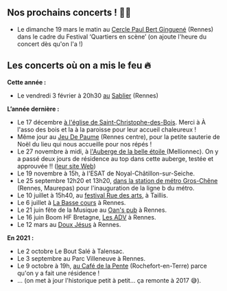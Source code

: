 ## Nos prochains concerts ! 🎉💄

* Le dimanche 19 mars le matin au [Cercle Paul Bert Ginguené](https://cpbginguene.fr/infos-pratiques/) (Rennes) dans le cadre du Festival ‘Quartiers en scène’ (on ajoute l'heure du concert dès qu'on l'a !)

## Les concerts où on a mis le feu 🔥

**Cette année :**

* Le vendredi 3 février à 20h30 [au](https://facebook.com/events/s/concert-chorale-pop-michelle-m/1245705576034279/) [Sablier](https://happeningnext.com/event/concert-chorale-pop-michelle-michel-karaok%C3%A9-eid3a09q2s2kd) (Rennes)

**L’année dernière :**

* Le 17 décembre [à l'église de Saint-Christophe-des-Bois](https://www.infolocale.fr/associations/organisme-a-lasso-des-bois-519588/evenement-saint-christophe-des-bois-concert-spectacle-musical-chorale-michelle-michel-7757630). Merci à À l'asso des bois et la à la paroisse pour leur accueil chaleureux !
* Même jour au [Jeu De Paume](mailto:https://www.jeudepaumerennes.fr/) (Rennes centre), pour la petite sauterie de Noël du lieu qui nous accueille pour nos répés !
* Le 27 novembre à midi, à [l'Auberge de la belle étoile ](https://www.infolocale.fr/professionnels/organisme-a-la-belle-etoile-517478/evenement-mellionnec-concert-spectacle-musical-chorale-michelle-michel-avec-huitres-et-muscadet-7735461)(Mellionnec). On y a passé deux jours de résidence au top dans cette auberge, testée et approuvée !! ([leur site Web](https://alabelleetoile.eu/))
* Le 19 novembre à 15h, à l'ESAT de Noyal-Châtillon-sur-Seiche.
* Le 25 septembre 12h20 et 13h20, [dans la station de métro Gros-Chêne](https://www.openstreetmap.org/node/8261659641#map=16/48.1252/-1.6641) (Rennes, Maurepas) pour l'inauguration de la ligne b du métro.
* Le 10 juillet à 15h40, au [festival Rue des arts](https://ruedesarts.net/-Programmation-#anchor186), à Taillis.
* Le 6 juillet à [La Basse cours](https://labassecour.org/) à Rennes.
* Le 21 juin fête de la Musique au [Oan's pub](https://fr-fr.facebook.com/oans.pubb/) à Rennes.
* Le 16 juin Boom HF Bretagne, [Les ADV](https://www.lesateliersduvent.org/) à Rennes.
* Le 12 mars au [Doux Jésus](https://fr-fr.facebook.com/doujezu/) à Rennes.

**En 2021 :**

* Le 2 octobre Le Bout Salé à Talensac.
* Le 3 septembre au Parc Villeneuve à Rennes.
* Le 9 octobre à 19h, [au Café de la Pente](https://www.lepotcommun.com/programmation/michelle-michel-concert-de-fin-de-residence) (Rochefort-en-Terre) parce qu'on y a fait une résidence !
* ... (on met à jour l'historique petit à petit... ça remonte à 2017 😅).